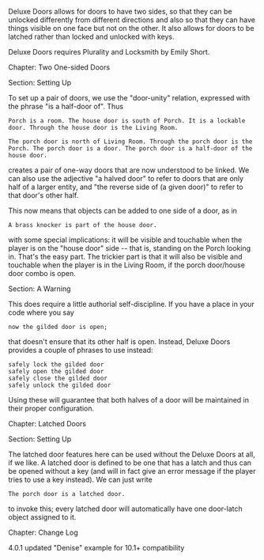 Deluxe Doors allows for doors to have two sides, so that they can be unlocked differently from different directions and also so that they can have things visible on one face but not on the other. It also allows for doors to be latched rather than locked and unlocked with keys.

Deluxe Doors requires Plurality and Locksmith by Emily Short.

Chapter: Two One-sided Doors

Section: Setting Up

To set up a pair of doors, we use the "door-unity" relation, expressed with the phrase "is a half-door of". Thus

	Porch is a room. The house door is south of Porch. It is a lockable door. Through the house door is the Living Room.

	The porch door is north of Living Room. Through the porch door is the Porch. The porch door is a door. The porch door is a half-door of the house door.

creates a pair of one-way doors that are now understood to be linked. We can also use the adjective "a halved door" to refer to doors that are only half of a larger entity, and "the reverse side of (a given door)" to refer to that door's other half.

This now means that objects can be added to one side of a door, as in

	A brass knocker is part of the house door.

with some special implications: it will be visible and touchable when the player is on the "house door" side -- that is, standing on the Porch looking in. That's the easy part. The trickier part is that it will also be visible and touchable when the player is in the Living Room, if the porch door/house door combo is open.

Section: A Warning

This does require a little authorial self-discipline. If you have a place in your code where you say

	now the gilded door is open;

that doesn't ensure that its other half is open. Instead, Deluxe Doors provides a couple of phrases to use instead:

	safely lock the gilded door
	safely open the gilded door
	safely close the gilded door
	safely unlock the gilded door

Using these will guarantee that both halves of a door will be maintained in their proper configuration.

Chapter: Latched Doors

Section: Setting Up

The latched door features here can be used without the Deluxe Doors at all, if we like. A latched door is defined to be one that has a latch and thus can be opened without a key (and will in fact give an error message if the player tries to use a key instead). We can just write

	The porch door is a latched door.

to invoke this; every latched door will automatically have one door-latch object assigned to it.

Chapter: Change Log

4.0.1 updated "Denise" example for 10.1+ compatibility

